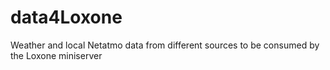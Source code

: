 # data4Loxone
Weather and local Netatmo data from different sources to be consumed by the Loxone miniserver
